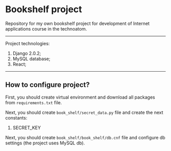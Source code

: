 # Bookshelf project
Repository for my own bookshelf project for development of Internet applications course in the technoatom.
***
Project technologies:
1. Django 2.0.2;
2. MySQL database;
3. React;
***
## How to configure project?
First, you should create virtual environment and download all packages from `requirements.txt` file.

Next, you should create `book_shelf/secret_data.py` file and create the next constants:
1. SECRET_KEY

Next, you should create `book_shelf/book_shelf/db.cnf` file and configure db settings (the project uses MySQL db).
